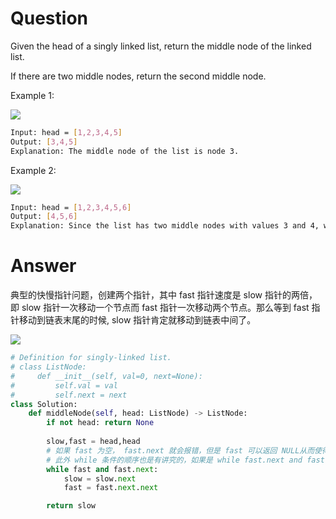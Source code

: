 # Question
Given the head of a singly linked list, return the middle node of the linked list.

If there are two middle nodes, return the second middle node.

Example 1:

![](https://assets.leetcode.com/uploads/2021/07/23/lc-midlist1.jpg)
```bash
Input: head = [1,2,3,4,5]
Output: [3,4,5]
Explanation: The middle node of the list is node 3.
```
Example 2:

![](https://assets.leetcode.com/uploads/2021/07/23/lc-midlist2.jpg)
```bash
Input: head = [1,2,3,4,5,6]
Output: [4,5,6]
Explanation: Since the list has two middle nodes with values 3 and 4, we return the second one.
```
# Answer
典型的快慢指针问题，创建两个指针，其中 fast 指针速度是 slow 指针的两倍，即 slow 指针一次移动一个节点而 fast 指针一次移动两个节点。那么等到 fast 指针移动到链表末尾的时候, slow 指针肯定就移动到链表中间了。

![](https://pic.leetcode-cn.com/404d110d9578be8c86697c991fa35a86412224911eb5d49a0ad001af59d5339e.gif)
```python
# Definition for singly-linked list.
# class ListNode:
#     def __init__(self, val=0, next=None):
#         self.val = val
#         self.next = next
class Solution:
    def middleNode(self, head: ListNode) -> ListNode:
        if not head: return None
        
        slow,fast = head,head
        # 如果 fast 为空， fast.next 就会报错，但是 fast 可以返回 NULL从而使得循环停止. 
        # 此外 while 条件的顺序也是有讲究的，如果是 while fast.next and fast 就出报错
        while fast and fast.next:
            slow = slow.next
            fast = fast.next.next

        return slow
```
